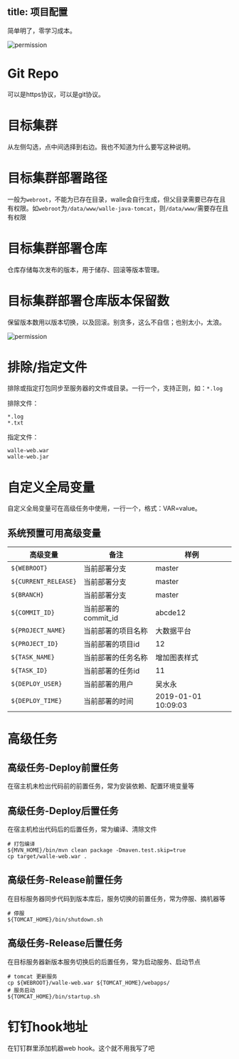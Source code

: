 title: 项目配置
---

简单明了，零学习成本。

![permission](/docs/2/zh-cn/static/project_base.png)

# Git Repo
可以是https协议，可以是git协议。

# 目标集群
从左侧勾选，点中间选择到右边。我也不知道为什么要写这种说明。

# 目标集群部署路径
一般为`webroot`，不能为已存在目录，walle会自行生成，但父目录需要已存在且有权限。如`webroot`为`/data/www/walle-java-tomcat`，则`/data/www/`需要存在且有权限

# 目标集群部署仓库
仓库存储每次发布的版本，用于储存、回滚等版本管理。

# 目标集群部署仓库版本保留数
保留版本数用以版本切换，以及回滚。别贪多，这么不自信；也别太小，太浪。


![permission](/docs/2/zh-cn/static/project_java_tomcat.png)

# 排除/指定文件
排除或指定打包同步至服务器的文件或目录。一行一个，支持正则，如：`*.log`

排除文件：
```
*.log
*.txt
```

指定文件：
```
walle-web.war
walle-web.jar
```

# 自定义全局变量

自定义全局变量可在高级任务中使用，一行一个，格式：VAR=value。

## 系统预置可用高级变量

| 高级变量             | 备注                | 样例                |
| -------------------- | ------------------- | ------------------- |
| `${WEBROOT}`         | 当前部署分支        | master              |
| `${CURRENT_RELEASE}` | 当前部署分支        | master              |
| `${BRANCH}`          | 当前部署分支        | master              |
| `${COMMIT_ID}`       | 当前部署的commit_id | abcde12             |
| `${PROJECT_NAME}`    | 当前部署的项目名称  | 大数据平台          |
| `${PROJECT_ID}`      | 当前部署的项目id    | 12                  |
| `${TASK_NAME}`       | 当前部署的任务名称  | 增加图表样式        |
| `${TASK_ID}`         | 当前部署的任务id    | 11                  |
| `${DEPLOY_USER}`     | 当前部署的用户      | 吴水永              |
| `${DEPLOY_TIME}`     | 当前部署的时间      | 2019-01-01 10:09:03 |

# 高级任务
## 高级任务-Deploy前置任务
在宿主机未检出代码前的前置任务，常为安装依赖、配置环境变量等

## 高级任务-Deploy后置任务
在宿主机检出代码后的后置任务，常为编译、清除文件

```
# 打包编译
${MVN_HOME}/bin/mvn clean package -Dmaven.test.skip=true
cp target/walle-web.war .
```

## 高级任务-Release前置任务
在目标服务器同步代码到版本库后，服务切换的前置任务，常为停服、摘机器等

```
# 停服
${TOMCAT_HOME}/bin/shutdown.sh
```

## 高级任务-Release后置任务
在目标服务器新版本服务切换后的后置任务，常为启动服务、启动节点

```
# tomcat 更新服务
cp ${WEBROOT}/walle-web.war ${TOMCAT_HOME}/webapps/
# 服务启动
${TOMCAT_HOME}/bin/startup.sh
```

# 钉钉hook地址
在钉钉群里添加机器web hook。这个就不用我写了吧
